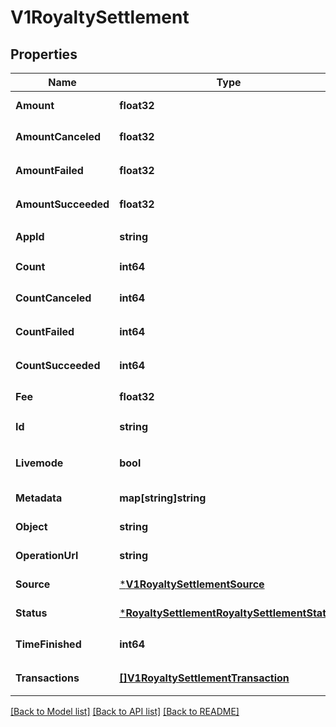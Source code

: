 # V1RoyaltySettlement

## Properties
Name | Type | Description | Notes
------------ | ------------- | ------------- | -------------
**Amount** | **float32** | 结算金额 | [default to null]
**AmountCanceled** | **float32** | 结算取消金额 | [default to null]
**AmountFailed** | **float32** | 结算失败金额 | [default to null]
**AmountSucceeded** | **float32** | 结算成功金额 | [default to null]
**AppId** | **string** | 付款方 App ID | [default to null]
**Count** | **int64** | 分账总笔数 | [default to 0]
**CountCanceled** | **int64** | 分账取消笔数 | [default to 0]
**CountFailed** | **int64** | 分账失败笔数 | [default to 0]
**CountSucceeded** | **int64** | 分账成功笔数 | [default to 0]
**Fee** | **float32** | 手续费 | [default to null]
**Id** | **string** | 分账结算单 ID | [default to null]
**Livemode** | **bool** |  | [optional] [default to null]
**Metadata** | **map[string]string** | 元数据 | [default to null]
**Object** | **string** | 对象类型 | [default to null]
**OperationUrl** | **string** | 操作链接 | [default to null]
**Source** | [***V1RoyaltySettlementSource**](v1RoyaltySettlementSource.md) | 分账来源 | [default to null]
**Status** | [***RoyaltySettlementRoyaltySettlementStatus**](RoyaltySettlementRoyaltySettlementStatus.md) | 结算状态 | [default to null]
**TimeFinished** | **int64** | 分账完成时间 | [default to 0]
**Transactions** | [**[]V1RoyaltySettlementTransaction**](v1RoyaltySettlementTransaction.md) | 分账处理流水列表 | [default to null]

[[Back to Model list]](../README.md#documentation-for-models) [[Back to API list]](../README.md#documentation-for-api-endpoints) [[Back to README]](../README.md)


